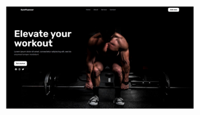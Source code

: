 

![image alt](https://github.com/Tharunshaiju/Gym-Website/blob/0fe4c9d5e4ecb1b0c1e571c29301347175a10416/Image/ProjectImg-1.PNG)
